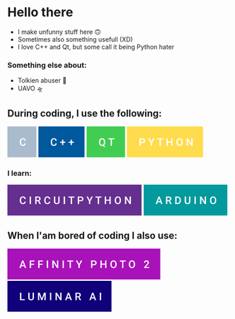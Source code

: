 # Hello there

- I make unfunny stuff here 🙃
- Sometimes also something usefull (XD)
- I love C++ and Qt, but some call it being Python hater

### Something else about:

- Tolkien abuser 💍
- UAVO 🛸

## During coding, I use the following:
![forthebadge](./_badges/c.svg)
![forthebadge](./_badges/c++.svg)
![forthebadge](./_badges/qt.svg)
![forthebadge](./_badges/python.svg)

### I learn:
![forthebadge](./_badges/circuitpython.svg)
![forthebadge](./_badges/arduino.svg)

## When I'am bored of coding I also use:

![Affinity Photo 2](./_badges/affinity-photo-2.svg) 
![Luminar AI](./_badges/luminar-ai.svg)

